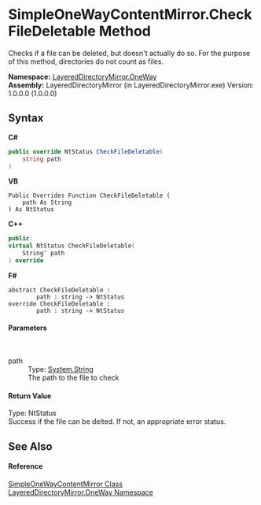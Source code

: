 # SimpleOneWayContentMirror.CheckFileDeletable Method 
 

Checks if a file can be deleted, but doesn't actually do so. For the purpose of this method, directories do not count as files.

**Namespace:**&nbsp;<a href="d6b0b765-6849-cc2a-e275-85cc710ffc2c">LayeredDirectoryMirror.OneWay</a><br />**Assembly:**&nbsp;LayeredDirectoryMirror (in LayeredDirectoryMirror.exe) Version: 1.0.0.0 (1.0.0.0)

## Syntax

**C#**<br />
``` C#
public override NtStatus CheckFileDeletable(
	string path
)
```

**VB**<br />
``` VB
Public Overrides Function CheckFileDeletable ( 
	path As String
) As NtStatus
```

**C++**<br />
``` C++
public:
virtual NtStatus CheckFileDeletable(
	String^ path
) override
```

**F#**<br />
``` F#
abstract CheckFileDeletable : 
        path : string -> NtStatus 
override CheckFileDeletable : 
        path : string -> NtStatus 
```


#### Parameters
&nbsp;<dl><dt>path</dt><dd>Type: <a href="http://msdn2.microsoft.com/en-us/library/s1wwdcbf" target="_blank">System.String</a><br />The path to the file to check</dd></dl>

#### Return Value
Type: NtStatus<br />Success if the file can be delted. If not, an appropriate error status.

## See Also


#### Reference
<a href="907d05b7-f0cb-9f1f-5ebf-526ad7f4853d">SimpleOneWayContentMirror Class</a><br /><a href="d6b0b765-6849-cc2a-e275-85cc710ffc2c">LayeredDirectoryMirror.OneWay Namespace</a><br />